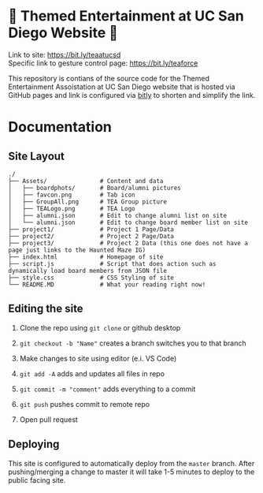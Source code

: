 # 🎢 Themed Entertainment at UC San Diego Website 🎢
Link to site: https://bit.ly/teaatucsd  
Specific link to gesture control page: https://bit.ly/teaforce

This repository is contians of the source code for the Themed Entertainment Assoistation at UC San Diego website that is hosted via GitHub pages and link is configured via [bitly](https://app.bitly.com) to shorten and simplify the link.

# Documentation

## Site Layout
```text
./
├── Assets/               # Content and data
│   ├── boardphots/       # Board/alumni pictures
│   ├── favcon.png        # Tab icon
│   ├── GroupAll.png      # TEA Group picture
│   ├── TEALogo.png       # TEA Logo
│   ├── alumni.json       # Edit to change alumni list on site
│   └── alumni.json       # Edit to change board member list on site
├── project1/             # Project 1 Page/Data
├── project2/             # Project 2 Page/Data
├── project3/             # Project 2 Data (this one does not have a page just links to the Haunted Maze IG)
├── index.html            # Homepage of site
├── script.js             # Script that does action such as dynamically load board members from JSON file
├── style.css             # CSS Styling of site
└── README.MD             # What your reading right now!
```


## Editing the site
1. Clone the repo using `git clone` or github desktop

2. `git checkout -b "Name"`  creates a branch switches you to that branch 

3. Make changes to site using editor (e.i. VS Code)

4. `git add -A`  adds and updates all files in repo 

5. `git commit -m "comment"`  adds everything to a commit 

6. `git push` pushes commit to remote repo

7. Open pull request

## Deploying
This site is configured to automatically deploy from the `master` branch. After pushing/merging a change to master it will take 1-5 minutes to deploy to the public facing site. 

